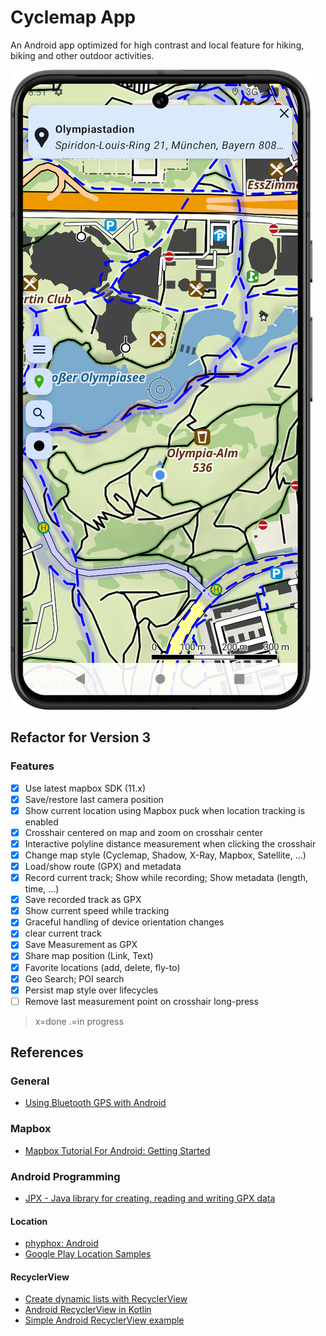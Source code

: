 # Cyclemap App

An Android app optimized for high contrast and local feature for hiking, biking and other outdoor activities.

![Screen sample](docs/screenshot.png)


## Refactor for Version 3

### Features

- [x] Use latest mapbox SDK (11.x)
- [x] Save/restore last camera position
- [x] Show current location using Mapbox puck when location tracking is enabled
- [x] Crosshair centered on map and zoom on crosshair center
- [x] Interactive polyline distance measurement when clicking the crosshair
- [x] Change map style (Cyclemap, Shadow, X-Ray, Mapbox, Satellite, ...)
- [x] Load/show route (GPX) and metadata
- [x] Record current track; Show while recording; Show metadata (length, time, ...)
- [x] Save recorded track as GPX
- [x] Show current speed while tracking
- [x] Graceful handling of device orientation changes
- [x] clear current track
- [x] Save Measurement as GPX
- [x] Share map position (Link, Text)
- [x] Favorite locations (add, delete, fly-to)
- [x] Geo Search; POI search 
- [x] Persist map style over lifecycles
- [ ] Remove last measurement point on crosshair long-press

> x=done .=in progress 

## References

### General

- [Using Bluetooth GPS with Android ](https://l-36.com/bluetooth_gps_provider.php)

### Mapbox

- [Mapbox Tutorial For Android: Getting Started](https://www.raywenderlich.com/378151-mapbox-tutorial-for-android-getting-started)

### Android Programming

- [JPX - Java library for creating, reading and writing GPX data](https://github.com/jenetics/jpx)

#### Location

- [phyphox: Android](https://github.com/phyphox/phyphox-android)
- [Google Play Location Samples](https://github.com/android/location-samples)

#### RecyclerView

- [Create dynamic lists with RecyclerView](https://developer.android.com/develop/ui/views/layout/recyclerview)
- [Android RecyclerView in Kotlin](https://www.geeksforgeeks.org/android-recyclerview-in-kotlin/)
- [Simple Android RecyclerView example](https://stackoverflow.com/questions/40584424/simple-android-recyclerview-example)
